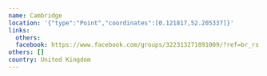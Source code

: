 ```yaml
---
name: Cambridge
location: '{"type":"Point","coordinates":[0.121817,52.205337]}'
links:
  others: 
  facebook: https://www.facebook.com/groups/322313271891009/?ref=br_rs
others: []
country: United Kingdom
---
```

